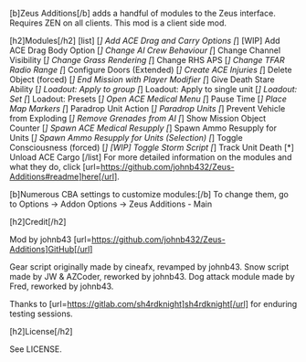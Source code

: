 [b]Zeus Additions[/b] adds a handful of modules to the Zeus interface. Requires ZEN on all clients. This mod is a client side mod.

[h2]Modules[/h2]
[list]
[*] Add ACE Drag and Carry Options
[*] [WIP] Add ACE Drag Body Option
[*] Change AI Crew Behaviour
[*] Change Channel Visibility
[*] Change Grass Rendering
[*] Change RHS APS
[*] Change TFAR Radio Range
[*] Configure Doors (Extended)
[*] Create ACE Injuries
[*] Delete Object (forced)
[*] End Mission with Player Modifier
[*] Give Death Stare Ability
[*] Loadout: Apply to group
[*] Loadout: Apply to single unit
[*] Loadout: Set
[*] Loadout: Presets
[*] Open ACE Medical Menu
[*] Pause Time
[*] Place Map Markers
[*] Paradrop Unit Action
[*] Paradrop Units
[*] Prevent Vehicle from Exploding
[*] Remove Grenades from AI
[*] Show Mission Object Counter
[*] Spawn ACE Medical Resupply
[*] Spawn Ammo Resupply for Units
[*] Spawn Ammo Resupply for Units (Selection)
[*] Toggle Consciousness (forced)
[*] [WIP] Toggle Storm Script
[*] Track Unit Death
[*] Unload ACE Cargo
[/list]
For more detailed information on the modules and what they do, click [url=https://github.com/johnb432/Zeus-Additions#readme]here[/url].

[b]Numerous CBA settings to customize modules:[/b] To change them, go to Options -> Addon Options -> Zeus Additions - Main

[h2]Credit[/h2]

Mod by johnb43
[url=https://github.com/johnb432/Zeus-Additions]GitHub[/url]

Gear script originally made by cineafx, revamped by johnb43.
Snow script made by JW & AZCoder, reworked by johnb43.
Dog attack module made by Fred, reworked by johnb43.

Thanks to [url=https://gitlab.com/sh4rdknight]sh4rdknight[/url] for enduring testing sessions.

[h2]License[/h2]

See LICENSE.
